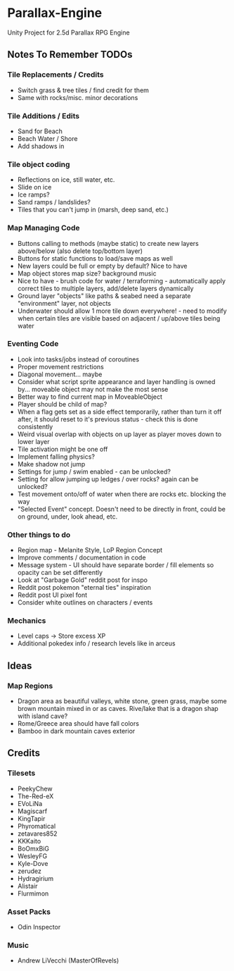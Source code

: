 # Parallax-Engine
Unity Project for 2.5d Parallax RPG Engine



## Notes To Remember TODOs
### Tile Replacements / Credits
* Switch grass & tree tiles / find credit for them
* Same with rocks/misc. minor decorations

### Tile Additions / Edits
* Sand for Beach
* Beach Water / Shore
* Add shadows in

### Tile object coding
* Reflections on ice, still water, etc.
* Slide on ice
* Ice ramps?
* Sand ramps / landslides?
* Tiles that you can't jump in (marsh, deep sand, etc.)

### Map Managing Code
* Buttons calling to methods (maybe static) to create new layers above/below (also delete top/bottom layer)
* Buttons for static functions to load/save maps as well
* New layers could be full or empty by default? Nice to have
* Map object stores map size? background music
* Nice to have - brush code for water / terraforming - automatically apply correct tiles to multiple layers, add/delete layers dynamically
* Ground layer "objects" like paths & seabed need a separate "environment" layer, not objects
* Underwater should allow 1 more tile down everywhere! - need to modify when certain tiles are visible based on adjacent / up/above tiles being water

### Eventing Code
* Look into tasks/jobs instead of coroutines
* Proper movement restrictions
* Diagonal movement... maybe
* Consider what script sprite appearance and layer handling is owned by... moveable object may not make the most sense
* Better way to find current map in MoveableObject
* Player should be child of map?
* When a flag gets set as a side effect temporarily, rather than turn it off after, it should reset to it's previous status - check this is done consistently
* Weird visual overlap with objects on up layer as player moves down to lower layer
* Tile activation might be one off
* Implement falling physics?
* Make shadow not jump
* Settings for jump / swim enabled - can be unlocked?
* Setting for allow jumping up ledges / over rocks? again can be unlocked?
* Test movement onto/off of water when there are rocks etc. blocking the way
* "Selected Event" concept. Doesn't need to be directly in front, could be on ground, under, look ahead, etc.

### Other things to do
* Region map - Melanite Style, LoP Region Concept
* Improve comments / documentation in code
* Message system - UI should have separate border / fill elements so opacity can be set differently
* Look at "Garbage Gold" reddit post for inspo
* Reddit post pokemon "eternal ties" inspiration
* Reddit post UI pixel font
* Consider white outlines on characters / events

### Mechanics
* Level caps -> Store excess XP
* Additional pokedex info / research levels like in arceus



## Ideas
### Map Regions
* Dragon area as beautiful valleys, white stone, green grass, maybe some brown mountain mixed in or as caves. Rive/lake that is a dragon shap with island cave?
* Rome/Greece area should have fall colors
* Bamboo in dark mountain caves exterior



## Credits
### Tilesets
* PeekyChew
* The-Red-eX
* EVoLiNa
* Magiscarf
* KingTapir
* Phyromatical
* zetavares852
* KKKaito
* BoOmxBiG
* WesleyFG
* Kyle-Dove
* zerudez
* Hydragirium
* Alistair
* Flurmimon

### Asset Packs
* Odin Inspector

### Music
* Andrew LiVecchi (MasterOfRevels)